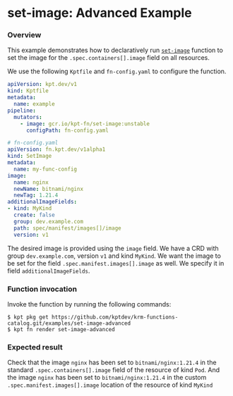 # set-image: Advanced Example

### Overview

This example demonstrates how to declaratively run [`set-image`] function
to set the image for the `.spec.containers[].image` field on all resources.

We use the following `Kptfile` and `fn-config.yaml` to configure the function.

```yaml
apiVersion: kpt.dev/v1
kind: Kptfile
metadata:
  name: example
pipeline:
  mutators:
    - image: gcr.io/kpt-fn/set-image:unstable
      configPath: fn-config.yaml
```

```yaml
# fn-config.yaml
apiVersion: fn.kpt.dev/v1alpha1
kind: SetImage
metadata:
  name: my-func-config
image:
  name: nginx
  newName: bitnami/nginx
  newTag: 1.21.4
additionalImageFields:
- kind: MyKind
  create: false
  group: dev.example.com
  path: spec/manifest/images[]/image
  version: v1

```

The desired image is provided using the `image` field. We have a CRD with group
`dev.example.com`, version `v1` and kind `MyKind`. We want the image to be
set for the field `.spec.manifest.images[].image` as well. We specify it in
field `additionalImageFields`.

### Function invocation

Invoke the function by running the following commands:

```shell
$ kpt pkg get https://github.com/kptdev/krm-functions-catalog.git/examples/set-image-advanced
$ kpt fn render set-image-advanced
```

### Expected result

Check that the image `nginx` has been set to `bitnami/nginx:1.21.4` in the
standard `.spec.containers[].image` field of the resource of kind `Pod`. And the
image `nginx` has been set to `bitnami/nginx:1.21.4` in the custom
`.spec.manifest.images[].image` location of the resource of kind `MyKind`

[`set-image`]: https://catalog.kpt.dev/set-image/v0.1/
